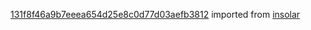 [131f8f46a9b7eeea654d25e8c0d77d03aefb3812](https://github.com/insolar/insolar/commit/131f8f46a9b7eeea654d25e8c0d77d03aefb3812) imported from [insolar](https://github.com/insolar/insolar)
